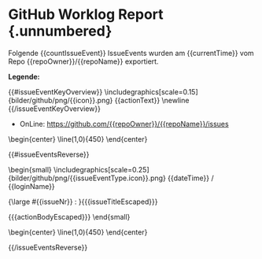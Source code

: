 # GitHub Worklog Report {.unnumbered}

Folgende {{countIssueEvent}} IssueEvents wurden am {{currentTime}} vom Repo {{repoOwner}}/{{repoName}} exportiert.


**Legende:**

{{#issueEventKeyOverview}}
\includegraphics[scale=0.15]{bilder/github/png/{{icon}}.png} {{actionText}} \newline
{{/issueEventKeyOverview}}

* OnLine: https://github.com/{{repoOwner}}/{{repoName}}/issues

\begin{center}
\line(1,0){450}
\end{center}

{{#issueEventsReverse}}

\begin{small}
\includegraphics[scale=0.25]{bilder/github/png/{{issueEventType.icon}}.png} {{dateTime}} / {{loginName}}

{\large \#{{issueNr}} : }{{{issueTitleEscaped}}}

{{{actionBodyEscaped}}}
\end{small}

\begin{center}
\line(1,0){450}
\end{center}

{{/issueEventsReverse}}
